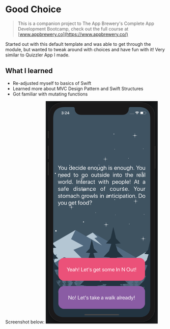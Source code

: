 
# Good Choice

>This is a companion project to The App Brewery's Complete App Development Bootcamp, check out the full course at [www.appbrewery.co](https://www.appbrewery.co/)

Started out with this default template and was able to get through the module, but wanted to tweak around with choices and have fun with it! Very similar to Quizzler App I made.

## What I learned

- Re-adjusted myself to basics of Swift
- Learned more about MVC Design Pattern and Swift Structures
- Got familiar with mutating functions

Screenshot below:
<img src="https://github.com/mikedinhnguyen/Good-Choice-app/blob/master/img/screenshot.png" alt="Screenshot" height="700">
